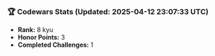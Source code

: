 ### 🏆 Codewars Stats (Updated: 2025-04-12 23:07:33 UTC)

- **Rank:** 8 kyu
- **Honor Points:** 3
- **Completed Challenges:** 1
